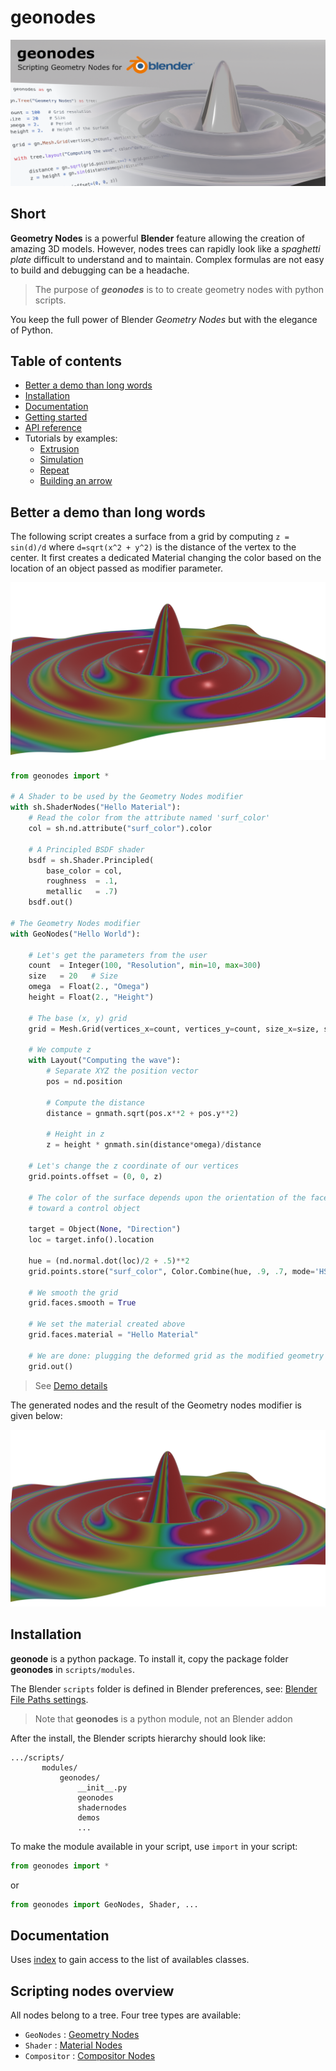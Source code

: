 # geonodes

![Scripting Geometry Nodes for Blender](doc/images/geonodes.png)

## Short

**Geometry Nodes** is a powerful **Blender** feature allowing the creation of amazing 3D models.
However, nodes trees can rapidly look like a _spaghetti plate_ difficult to understand and to maintain.
Complex formulas are not easy to build and debugging can be a headache.<br>
 
> The purpose of **_geonodes_** is to to create geometry nodes with python scripts.<br>
 
You keep the full power of Blender _Geometry Nodes_ but with the elegance of Python.

## Table of contents

- [Better a demo than long words](#better-a-demo-than-long-words)
- [Installation](#installation)
- [Documentation](#documentation)
- [Getting started](docs/getting_started.md)
- [API reference](docs/index.md)
- Tutorials by examples:
  - [Extrusion](docs/ex_extrusion.md)
  - [Simulation](docs/ex_simulation.md)
  - [Repeat](docs/ex_repeat.md)
  - [Building an arrow](docs/arrow.md)
    
## Better a demo than long words

The following script creates a surface from a grid by computing
`z = sin(d)/d` where `d=sqrt(x^2 + y^2)` is the distance of the vertex to the center.
It first creates a dedicated Material changing the color based on the location of
an object passed as modifier parameter.

<img src="doc/images/hello_world.png" width="600" class="center">

```python
from geonodes import *

# A Shader to be used by the Geometry Nodes modifier
with sh.ShaderNodes("Hello Material"):
    # Read the color from the attribute named 'surf_color'
    col = sh.nd.attribute("surf_color").color
    
    # A Principled BSDF shader 
    bsdf = sh.Shader.Principled(
        base_color = col,
        roughness  = .1,
        metallic   = .7)
    bsdf.out()
        
# The Geometry Nodes modifier
with GeoNodes("Hello World"):
    
    # Let's get the parameters from the user
    count  = Integer(100, "Resolution", min=10, max=300)
    size   = 20   # Size
    omega  = Float(2., "Omega")
    height = Float(2., "Height")
    
    # The base (x, y) grid
    grid = Mesh.Grid(vertices_x=count, vertices_y=count, size_x=size, size_y=size)
    
    # We compute z
    with Layout("Computing the wave"):
        # Separate XYZ the position vector 
        pos = nd.position
        
        # Compute the distance
        distance = gnmath.sqrt(pos.x**2 + pos.y**2)
        
        # Height in z
        z = height * gnmath.sin(distance*omega)/distance
        
    # Let's change the z coordinate of our vertices
    grid.points.offset = (0, 0, z)
    
    # The color of the surface depends upon the orientation of the faces
    # toward a control object
    
    target = Object(None, "Direction")
    loc = target.info().location
    
    hue = (nd.normal.dot(loc)/2 + .5)**2
    grid.points.store("surf_color", Color.Combine(hue, .9, .7, mode='HSV'))
    
    # We smooth the grid
    grid.faces.smooth = True
    
    # We set the material created above
    grid.faces.material = "Hello Material"
    
    # We are done: plugging the deformed grid as the modified geometry
    grid.out()
```

> See [Demo details](docs/demo_1.md)

The generated nodes and the result of the Geometry nodes modifier is given below:

<img src="doc/images/hello_world.png" width="600" class="center">

## Installation

**geonode** is a python package. To install it, copy the package folder **geonodes** in `scripts/modules`.

The Blender `scripts` folder is defined in Blender preferences, see: [Blender File Paths settings](https://docs.blender.org/manual/en/latest/editors/preferences/file_paths.html).

> Note that **geonodes** is a python module, not an Blender addon

After the install, the Blender scripts hierarchy should look like:
```
.../scripts/
       modules/
           geonodes/
               __init__.py
               geonodes
               shadernodes
               demos
               ...
```

To make the module available in your script, use `import` in your script:

```python
from geonodes import *
```

or

``` python
from geonodes import GeoNodes, Shader, ...
```

## Documentation

Uses [index](docs/index.md) to gain access to the list of availables classes.

## Scripting nodes overview

All nodes belong to a tree. Four tree types are available:
- `GeoNodes` : [Geometry Nodes](docs/GeoNodes/GeoNodesTree.md)
- `Shader` : [Material Nodes](docs/Shader/ShaderTree.md)
- `Compositor` : [Compositor Nodes](docs/Compositor/CompositorTree.md)

